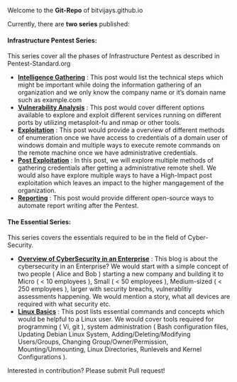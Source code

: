 Welcome to the **Git-Repo** of bitvijays.github.io

Currently, there are **two series** published:

#### Infrastructure Pentest Series: 

This series cover all the phases of Infrastructure Pentest as described in Pentest-Standard.org

- [**Intelligence Gathering**](https://github.com/bitvijays/bitvijays.github.io-sphinx/blob/master/docs/LFF-IPS-P1-IntelligenceGathering.rst) : This post would list the technical steps which might be important while doing the information gathering of an organization and we only know the company name or it’s domain name such as example.com
- [**Vulnerability Analysis**](https://github.com/bitvijays/bitvijays.github.io-sphinx/blob/master/docs/LFF-IPS-P2-VulnerabilityAnalysis.rst) : This post would cover different options available to explore and exploit different services running on different ports by utilizing metasploit-fu and nmap or other tools.
- [**Exploitation**](https://github.com/bitvijays/bitvijays.github.io-sphinx/blob/master/docs/LFF-IPS-P3-Exploitation.rst) : This post would provide a overview of different methods of enumeration once we have access to credentials of a domain user of windows domain and multiple ways to execute remote commands on the remote machine once we have administrative credentials.
- [**Post Exploitation**](https://github.com/bitvijays/bitvijays.github.io-sphinx/blob/master/docs/LFF-IPS-P4-PostExploitation.rst) : In this post, we will explore multiple methods of gathering credentials after getting a administrative remote shell. We would also have explore multiple ways to have a High-Impact post exploitation which leaves an impact to the higher mangagement of the organization. 
- [**Reporting**](https://github.com/bitvijays/bitvijays.github.io-sphinx/blob/master/docs/LFF-IPS-P5-Reporting.rst) : This post would provide different open-source ways to automate report writing after the Pentest.

#### The Essential Series: 

This series covers the essentials required to be in the field of Cyber-Security.

- [**Overview of CyberSecurity in an Enterprise**](https://github.com/bitvijays/bitvijays.github.io-sphinx/blob/master/docs/LFF-ESS-P0A-OverviewCyberSecurityEnterprise.rst) : This blog is about the cybersecurity in an Enterprise? We would start with a simple concept of two people ( Alice and Bob ) starting a new company and building it to Micro ( < 10 employees ), Small ( < 50 employees ), Medium-sized ( < 250 employees ), larger with security breachs, vulnerablitiy assessments happening. We would mention a story, what all devices are required with what security etc.
- [**Linux Basics**](https://github.com/bitvijays/bitvijays.github.io-sphinx/blob/master/docs/LFF-ESS-P0B-LinuxEssentials.rst) : This post lists essential commands and concepts which would be helpful to a Linux user. We would cover tools required for programming ( Vi, git ), system administration ( Bash configuration files, Updating Debian Linux System, Adding/Deleting/Modifying Users/Groups, Changing Group/Owner/Permission, Mounting/Unmounting, Linux Directories, Runlevels and Kernel Configurations ).

Interested in contribution? Please submit Pull request!
